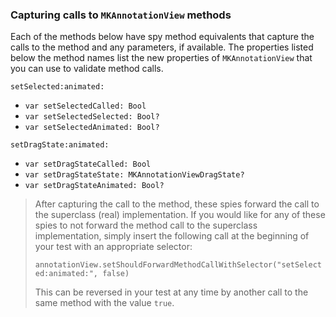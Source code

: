 ### Capturing calls to `MKAnnotationView` methods

Each of the methods below have spy method equivalents that capture the calls to the method and any parameters, if available.  The properties listed below the method names list the new properties of `MKAnnotationView` that you can use to validate method calls.


`setSelected:animated:`
- `var setSelectedCalled: Bool`
- `var setSelectedSelected: Bool?`
- `var setSelectedAnimated: Bool?`


`setDragState:animated:`
- `var setDragStateCalled: Bool`
- `var setDragStateState: MKAnnotationViewDragState?`
- `var setDragStateAnimated: Bool?`


> After capturing the call to the method, these spies forward the call to the superclass (real) implementation.  If you would like for any of these spies to not forward the method call to the superclass implementation, simply insert the following call at the beginning of your test with an appropriate selector:
>
> `annotationView.setShouldForwardMethodCallWithSelector("setSelected:animated:", false)`
>
> This can be reversed in your test at any time by another call to the same method with the value `true`.
